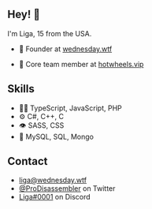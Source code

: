
## Hey! 👋
I'm Liga, 15 from the USA.

- 🧭 Founder at [wednesday.wtf](https://wednesday.wtf)

- 👥 Core team member at [hotwheels.vip](https://github.com/hotwheels-vip)

## Skills
- 👨‍💻 TypeScript, JavaScript, PHP
- ⚙️ C#, C++, C
- 👁️ SASS, CSS
- 💽 MySQL, SQL, Mongo

## Contact
- [liga@wednesday.wtf](https://wednesday.wtf)
- [@ProDisassembler](https://twitter.com/ProDisassembler) on Twitter
- [Liga#0001](https://discord.wednesday.wtf) on Discord
